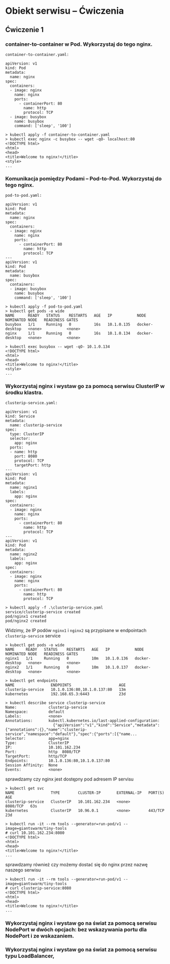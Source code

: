 # Obiekt serwisu – Ćwiczenia

## Ćwiczenie 1

### container-to-container w Pod. Wykorzystaj do tego nginx.

`container-to-container.yaml:`
```
apiVersion: v1
kind: Pod
metadata:
  name: nginx
spec:
  containers:
  - image: nginx
    name: nginx
    ports:
      - containerPort: 80
        name: http
        protocol: TCP
  - image: busybox
    name: busybox
    command: ['sleep', '100']
```

```
> kubectl apply -f container-to-container.yaml
> kubectl exec nginx -c busybox -- wget -qO- localhost:80
<!DOCTYPE html>
<html>
<head>
<title>Welcome to nginx!</title>
<style>
...
```

### Komunikacja pomiędzy Podami – Pod-to-Pod. Wykorzystaj do tego nginx.

`pod-to-pod.yaml:`
```
apiVersion: v1
kind: Pod
metadata:
  name: nginx
spec:
  containers:
  - image: nginx
    name: nginx
    ports:
      - containerPort: 80
        name: http
        protocol: TCP
---
apiVersion: v1
kind: Pod
metadata:
  name: busybox
spec:
  containers:
  - image: busybox
    name: busybox
    command: ['sleep', '100']
```
```
> kubectl apply -f pod-to-pod.yaml
> kubectl get pods -o wide
NAME      READY   STATUS    RESTARTS   AGE   IP           NODE             NOMINATED NODE   READINESS GATES
busybox   1/1     Running   0          16s   10.1.0.135   docker-desktop   <none>           <none>
nginx     1/1     Running   0          16s   10.1.0.134   docker-desktop   <none>           <none>

> kubectl exec busybox -- wget -qO- 10.1.0.134
<!DOCTYPE html>
<html>
<head>
<title>Welcome to nginx!</title>
<style>
...
```

### Wykorzystaj nginx i wystaw go za pomocą serwisu ClusterIP w środku klastra.

`clusterip-service.yaml:`
```
apiVersion: v1
kind: Service
metadata:
  name: clusterip-service
spec:
  type: ClusterIP
  selector:
    app: nginx
  ports:
  - name: http
    port: 8080
    protocol: TCP
    targetPort: http
---
apiVersion: v1
kind: Pod
metadata:
  name: nginx1
  labels:
    app: nginx
spec:
  containers:
  - image: nginx
    name: nginx
    ports:
      - containerPort: 80
        name: http
        protocol: TCP
---
apiVersion: v1
kind: Pod
metadata:
  name: nginx2
  labels:
    app: nginx
spec:
  containers:
  - image: nginx
    name: nginx
    ports:
      - containerPort: 80
        name: http
        protocol: TCP
```

```
> kubectl apply -f .\clusterip-service.yaml
service/clusterip-service created
pod/nginx1 created
pod/nginx2 created
```

Widzimy, że IP podów `nginx1` i `nginx2` są przypisane w endpointach `clusterip-service` service
```
> kubectl get pods -o wide
NAME     READY   STATUS    RESTARTS   AGE   IP           NODE             NOMINATED NODE   READINESS GATES
nginx1   1/1     Running   0          10m   10.1.0.136   docker-desktop   <none>           <none>
nginx2   1/1     Running   0          10m   10.1.0.137   docker-desktop   <none>           <none>

> kubectl get endpoints
NAME                ENDPOINTS                     AGE
clusterip-service   10.1.0.136:80,10.1.0.137:80   13m
kubernetes          192.168.65.3:6443             23d

> kubectl describe service clusterip-service
Name:              clusterip-service
Namespace:         default
Labels:            <none>
Annotations:       kubectl.kubernetes.io/last-applied-configuration:
                     {"apiVersion":"v1","kind":"Service","metadata":{"annotations":{},"name":"clusterip-service","namespace":"default"},"spec":{"ports":[{"name...
Selector:          app=nginx
Type:              ClusterIP
IP:                10.101.162.234
Port:              http  8080/TCP
TargetPort:        http/TCP
Endpoints:         10.1.0.136:80,10.1.0.137:80
Session Affinity:  None
Events:            <none>
```


sprawdzamy czy nginx jest dostępny pod adresem IP servisu
```
> kubectl get svc 
NAME                TYPE        CLUSTER-IP       EXTERNAL-IP   PORT(S)    AGE
clusterip-service   ClusterIP   10.101.162.234   <none>        8080/TCP   63s
kubernetes          ClusterIP   10.96.0.1        <none>        443/TCP    23d

> kubectl run -it --rm tools --generator=run-pod/v1 --image=giantswarm/tiny-tools
# curl 10.101.162.234:8080
<!DOCTYPE html>
<html>
<head>
<title>Welcome to nginx!</title>
...
```

sprawdzamy również czy możemy dostać się do nginx przez nazwę naszego serwisu
```
> kubectl run -it --rm tools --generator=run-pod/v1 --image=giantswarm/tiny-tools
# curl clusterip-service:8080
<!DOCTYPE html>
<html>
<head>
<title>Welcome to nginx!</title>
...
```

### Wykorzystaj nginx i wystaw go na świat za pomocą serwisu NodePort w dwóch opcjach: bez wskazywania portu dla NodePort i ze wskazaniem.



### Wykorzystaj nginx i wystaw go na świat za pomocą serwisu typu LoadBalancer,
